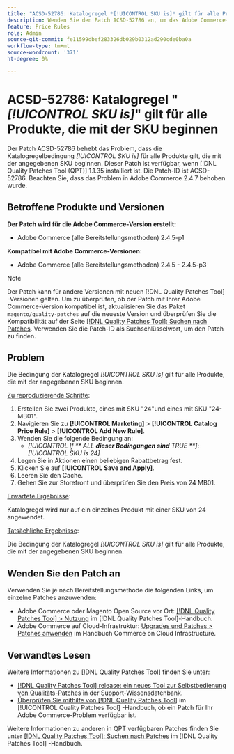 ```yaml
---
title: "ACSD-52786: Katalogregel *[!UICONTROL SKU is]* gilt für alle Produkte, die mit der SKU beginnen."
description: Wenden Sie den Patch ACSD-52786 an, um das Adobe Commerce-Problem zu beheben, bei dem die Katalogregelbedingung *[!UICONTROL SKU is]* für alle Produkte gilt, die mit der angegebenen SKU beginnen.
feature: Price Rules
role: Admin
source-git-commit: fe11599dbef283326db029b0312ad290cde0ba0a
workflow-type: tm+mt
source-wordcount: '371'
ht-degree: 0%

---
```


# ACSD-52786: Katalogregel &quot;*[!UICONTROL SKU is]*&quot; gilt für alle Produkte, die mit der SKU beginnen

Der Patch ACSD-52786 behebt das Problem, dass die Katalogregelbedingung *[!UICONTROL SKU is]* für alle Produkte gilt, die mit der angegebenen SKU beginnen. Dieser Patch ist verfügbar, wenn [!DNL Quality Patches Tool (QPT)] 1.1.35 installiert ist. Die Patch-ID ist ACSD-52786. Beachten Sie, dass das Problem in Adobe Commerce 2.4.7 behoben wurde.

## Betroffene Produkte und Versionen

**Der Patch wird für die Adobe Commerce-Version erstellt:**

* Adobe Commerce (alle Bereitstellungsmethoden) 2.4.5-p1

**Kompatibel mit Adobe Commerce-Versionen:**

* Adobe Commerce (alle Bereitstellungsmethoden) 2.4.5 - 2.4.5-p3

>[!NOTE]
>
>Der Patch kann für andere Versionen mit neuen [!DNL Quality Patches Tool] -Versionen gelten. Um zu überprüfen, ob der Patch mit Ihrer Adobe Commerce-Version kompatibel ist, aktualisieren Sie das Paket `magento/quality-patches` auf die neueste Version und überprüfen Sie die Kompatibilität auf der Seite [[!DNL Quality Patches Tool]: Suchen nach Patches](https://experienceleague.adobe.com/tools/commerce-quality-patches/index.html). Verwenden Sie die Patch-ID als Suchschlüsselwort, um den Patch zu finden.

## Problem

Die Bedingung der Katalogregel *[!UICONTROL SKU is]* gilt für alle Produkte, die mit der angegebenen SKU beginnen.

<u>Zu reproduzierende Schritte</u>:

1. Erstellen Sie zwei Produkte, eines mit SKU &quot;24&quot;und eines mit SKU &quot;24-MB01&quot;.
1. Navigieren Sie zu **[!UICONTROL Marketing]** > **[!UICONTROL Catalog Price Rule]** > **[!UICONTROL Add New Rule]**.
1. Wenden Sie die folgende Bedingung an:
   * *[!UICONTROL If ** ALL **dieser Bedingungen sind** TRUE **]*: *[!UICONTROL SKU is 24]*
1. Legen Sie in Aktionen einen beliebigen Rabattbetrag fest.
1. Klicken Sie auf **[!UICONTROL Save and Apply]**.
1. Leeren Sie den Cache.
1. Gehen Sie zur Storefront und überprüfen Sie den Preis von 24 MB01.

<u>Erwartete Ergebnisse</u>:

Katalogregel wird nur auf ein einzelnes Produkt mit einer SKU von 24 angewendet.

<u>Tatsächliche Ergebnisse</u>:

Die Bedingung der Katalogregel *[!UICONTROL SKU is]* gilt für alle Produkte, die mit der angegebenen SKU beginnen.

## Wenden Sie den Patch an

Verwenden Sie je nach Bereitstellungsmethode die folgenden Links, um einzelne Patches anzuwenden:

* Adobe Commerce oder Magento Open Source vor Ort: [[!DNL Quality Patches Tool] > Nutzung](/help/tools/quality-patches-tool/usage.md) im [!DNL Quality Patches Tool]-Handbuch.
* Adobe Commerce auf Cloud-Infrastruktur: [Upgrades und Patches > Patches anwenden](https://experienceleague.adobe.com/docs/commerce-cloud-service/user-guide/develop/upgrade/apply-patches.html) im Handbuch Commerce on Cloud Infrastructure.

## Verwandtes Lesen

Weitere Informationen zu [!DNL Quality Patches Tool] finden Sie unter:

* [[!DNL Quality Patches Tool] release: ein neues Tool zur Selbstbedienung von Qualitäts-Patches](https://experienceleague.adobe.com/en/docs/commerce-knowledge-base/kb/announcements/commerce-announcements/magento-quality-patches-released-new-tool-to-self-serve-quality-patches) in der Support-Wissensdatenbank.
* [Überprüfen Sie mithilfe von  [!DNL Quality Patches Tool]](/help/tools/quality-patches-tool/patches-available-in-qpt/check-patch-for-magento-issue-with-magento-quality-patches.md) im [!UICONTROL Quality Patches Tool] -Handbuch, ob ein Patch für Ihr Adobe Commerce-Problem verfügbar ist.


Weitere Informationen zu anderen in QPT verfügbaren Patches finden Sie unter [[!DNL Quality Patches Tool]: Suchen nach Patches](https://experienceleague.adobe.com/tools/commerce-quality-patches/index.html) im [!DNL Quality Patches Tool] -Handbuch.
